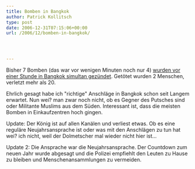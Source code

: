```yaml
---
title: Bomben in Bangkok
author: Patrick Kollitsch
type: post
date: 2006-12-31T07:15:06+00:00
url: /2006/12/bomben-in-bangkok/




---
```

Bisher 7 Bomben (das war vor wenigen Minuten noch nur 4) [wurden vor einer Stunde in Bangkok simultan gezündet][1]. Getötet wurden 2 Menschen, verletzt mehr als 20. 

Ehrlich gesagt habe ich "richtige" Anschläge in Bangkok schon seit Langem erwartet. Nun wei? man zwar noch nicht, ob es Gegner des Putsches sind oder Militante Muslims aus dem Süden. Interessant ist, dass die meisten Bomben in Einkaufzentren hoch gingen. 

Update: Der König ist auf allen Kanälen und verliest etwas. Ob es eine reguläre Neujahrsansprache ist oder was mit den Anschlägen zu tun hat wei? ich nicht, weil der Dolmetscher mal wieder nicht hier ist...

Update 2: Die Ansprache war die Neujahrsansprache. Der Countdown zum neuen Jahr wurde abgesagt und die Polizei empfiehlt den Leuten zu Hause zu bleiben und Menschenansammlungen zu vermeiden.

 [1]: http://www.nationmultimedia.com/2006/12/31/headlines/headlines_30022985.php